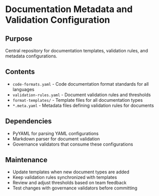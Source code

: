 # Documentation Metadata and Validation Configuration

## Purpose
Central repository for documentation templates, validation rules, and metadata configurations.

## Contents
- `code-formats.yaml` - Code documentation format standards for all languages
- `validation-rules.yaml` - Document validation rules and thresholds
- `format-templates/` - Template files for all documentation types
- `*.meta.yaml` - Metadata files defining validation rules for documents

## Dependencies
- PyYAML for parsing YAML configurations
- Markdown parser for document validation
- Governance validators that consume these configurations

## Maintenance
- Update templates when new document types are added
- Keep validation rules synchronized with templates
- Review and adjust thresholds based on team feedback
- Test changes with governance validators before committing